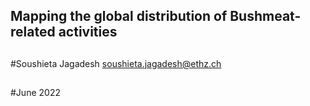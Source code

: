 ## Mapping the global distribution of Bushmeat-related activities 
##
#Soushieta Jagadesh <soushieta.jagadesh@ethz.ch>
##
#June 2022
##

